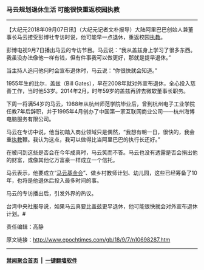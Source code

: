 ### 马云规划退休生活 可能很快重返校园执教
------------------------

<p>【大纪元2018年09月07日讯】（大纪元记者文朴报导）大陆阿里巴巴创始人兼董事长马云接受彭博社专访时说，他可能早一点退休，重返校园<a href="http://www.epochtimes.com/gb/tag/%E6%89%A7%E6%95%99.html">执教</a>。</p>
<p>彭博电视9月7日播出马云的专访节目。马云说：“我从盖兹身上学习了很多东西。我虽没办法像他一样有钱，但有件事我可以做更好，那就是提早退休。”</p>
<p>当主持人追问他何时会宣布退休时，马云说：“你很快就会知道。”</p>
<p>1955年生的比尔．盖兹（Bill Gates），早在2008年就对外宣布退休，全心投入慈善工作，当时他53岁。2014年2月，时年59岁的盖兹再辞去微软董事长职务。</p>
<p>下周一将满54岁的马云，1988年从杭州师范学院毕业后，曾到杭州电子工业学院任教7年后辞职，并于1995年4月创办了中国第一家互联网商业公司——杭州海博电脑服务有限公司。</p>
<p>马云在专访中说，他当初踏入商业领域只是偶然，“我想有朝一日，很快的，我会重<a href="http://www.epochtimes.com/gb/tag/%E6%89%A7%E6%95%99.html">执教</a>鞭。我认为这点，我可以做得比当阿里巴巴的执行长还好。”</p>
<p>在被问到这些是否会在今年成真时，马云笑而不答。马云也没有透露是否会捐出他的财富，或像其他亿万富豪一样成立一个信托。</p>
<p>马云表示，他要成立“<a href="http://www.epochtimes.com/gb/tag/%E9%A9%AC%E4%BA%91%E5%9F%BA%E9%87%91%E4%BC%9A.html">马云基金会</a>”、做乡村教师计划、幼儿园，这些已经筹备了10年，也将是他退休后投入最多时间的事。</p>
<p>马云的专访播出后，引发外界的热议。</p>
<p>台湾中央社报导说，如果马云真要比盖兹更早退休，他可能很快就会对外宣布退休计划。#</p>
<p>责任编辑：高静</p>

原文链接：http://www.epochtimes.com/gb/18/9/7/n10698287.htm


------------------------
#### [禁闻聚合首页](https://github.com/gfw-breaker/banned-news/blob/master/README.md) &nbsp;|&nbsp;  [一键翻墙软件](https://github.com/gfw-breaker/nogfw/blob/master/README.md)